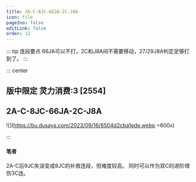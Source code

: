```yaml
---
title: 2A-C-8JC-66JA-2C-J8A
icon: file
pageIno: false
editLink: false
order: 12
---
```


::: tip 连段要点
66JA可以不打，2C和J8A间不需要移动，27/29J8A判定足够打到了。
:::

::: center
## **版中限定 灵力消费:3 [2554]**
## **2A-C-8JC-66JA-2C-J8A**

![](https://bu.dusays.com/2023/09/16/6504d2cba1ede.webp =600x)

:::

#### **笔者**
2A-C后9JC失误变成8JC的补救连段，但难度较高。
同时可以作为双C的进阶增伤3C连。